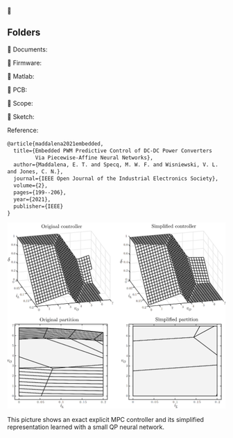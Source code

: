 
:electric_plug:


## Folders

:open_file_folder: Documents:

:open_file_folder: Firmware:

:open_file_folder: Matlab:

:open_file_folder: PCB:

:open_file_folder: Scope:

:open_file_folder: Sketch:


Reference:

```
@article{maddalena2021embedded,
  title={Embedded PWM Predictive Control of DC-DC Power Converters 
         Via Piecewise-Affine Neural Networks},
  author={Maddalena, E. T. and Specq, M. W. F. and Wisniewski, V. L. and Jones, C. N.},
  journal={IEEE Open Journal of the Industrial Electronics Society},
  volume={2},
  pages={199--206},
  year={2021},
  publisher={IEEE}
}
```

![alt text](https://github.com/emilioMaddalena/MPCfit/blob/master/picture.png)

This picture shows an exact explicit MPC controller and its simplified representation learned with a small QP neural network.
